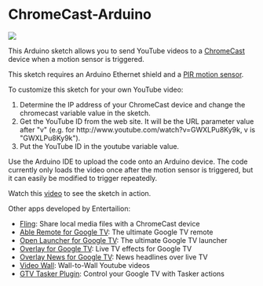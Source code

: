 ChromeCast-Arduino
==================

<p><img src="http://chromecast.entertailion.com/chromecastanimation100.gif"/></p>

<p>This Arduino sketch allows you to send YouTube videos to a <a href="https://www.google.com/intl/en/chrome/devices/chromecast/">ChromeCast</a> device when a motion sensor is triggered.</p>

<p>This sketch requires an Arduino Ethernet shield and a <a href="http://www.ladyada.net/learn/sensors/pir.html">PIR motion sensor</a>.</p>
 
<p>To customize this sketch for your own YouTube video:
<ol>
<li>Determine the IP address of your ChromeCast device and change the chromecast variable value in the sketch.</li>
<li>Get the YouTube ID from the web site. It will be the URL parameter value after "v" (e.g. for http://www.youtube.com/watch?v=GWXLPu8Ky9k, v is "GWXLPu8Ky9k").</li>
<li>Put the YouTube ID in the youtube variable value.</li>
</ol>
</p>

<p>Use the Arduino IDE to upload the code onto an Arduino device. The code currently only loads the video once after the motion sensor is triggered, but it can easily be modified to trigger repeatedly.</p>

<p>Watch this <a href="http://youtu.be/p001_m73-5I">video</a> to see the sketch in action.</p>

<p>Other apps developed by Entertailion:
<ul>
<li><a href="https://github.com/entertailion/Fling">Fling</a>: Share local media files with a ChromeCast device</li>
<li><a href="https://play.google.com/store/apps/details?id=com.entertailion.android.tvremote">Able Remote for Google TV</a>: The ultimate Google TV remote</li>
<li><a href="https://play.google.com/store/apps/details?id=com.entertailion.android.launcher">Open Launcher for Google TV</a>: The ultimate Google TV launcher</li>
<li><a href="https://play.google.com/store/apps/details?id=com.entertailion.android.overlay">Overlay for Google TV</a>: Live TV effects for Google TV</li>
<li><a href="https://play.google.com/store/apps/details?id=com.entertailion.android.overlaynews">Overlay News for Google TV</a>: News headlines over live TV</li>
<li><a href="https://play.google.com/store/apps/details?id=com.entertailion.android.videowall">Video Wall</a>: Wall-to-Wall Youtube videos</li>
<li><a href="https://play.google.com/store/apps/details?id=com.entertailion.android.tasker">GTV Tasker Plugin</a>: Control your Google TV with Tasker actions</li>
</ul>
</p>
